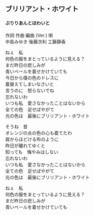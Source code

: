 ## ブリリアント・ホワイト
#### ぶりりあんとほわいと

作詞  作曲  編曲 (Ver.)   唄  
中島みゆき   後藤次利        工藤静香  



ねぇ　私   
何色の服をまとっているように見える？   
まだ昨日の悲しみが   
青いベールを着せかけていても   
今日から僕の色のドレスに   
着替えてしまいなさいと   
言うのに　怒らないでね   
忘れないわ   
いつも私　愛さなかったことはないから   
全ての色　足せばやがて   
光の色は　最後にブリリアント・ホワイト   
   
そうね　昔   
オレンジの炎の色の心も着てたわ   
肩からほどける布のように   
昨日が離れてゆくと   
知っても　悔やみはしない   
忘れないわ   
いつも私　愛さなかったことはないから   
全ての色　足せばやがて   
光の色は　最後にブリリアント・ホワイト   
   
ねぇ　私   
何色の服をまとっているように見える？   
まだ昨日の悲しみが   
青いベールを着せかけていても   